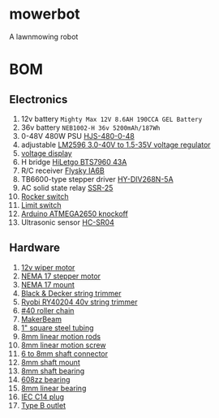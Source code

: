 # mowerbot
A lawnmowing robot


# BOM

## Electronics
1. 12v battery `Mighty Max 12V 8.6AH 190CCA GEL Battery`
1. 36v battery `NEB1002-H 36v 5200mAh/187Wh` 
1. 0-48V 480W PSU [HJS-480-0-48](https://smile.amazon.com/gp/product/B0777MH681)
1. adjustable [LM2596 3.0-40V to 1.5-35V voltage regulator](https://smile.amazon.com/gp/product/B01GJ0SC2C)
1. [voltage display](https://smile.amazon.com/gp/product/B00YALV0NG)
1. H bridge [HiLetgo BTS7960 43A](https://smile.amazon.com/gp/product/B00WSN98DC)
1. R/C receiver [Flysky IA6B](https://smile.amazon.com/gp/product/B0744DPPL8)
1. TB6600-type stepper driver [HY-DIV268N-5A](https://smile.amazon.com/gp/product/B07GNZV6YM)
1. AC solid state relay [SSR-25](https://smile.amazon.com/gp/product/B005KPGPU4)
1. [Rocker switch](https://smile.amazon.com/gp/product/B011U1NU90)
1. [Limit switch](https://smile.amazon.com/gp/product/B00E0JOTV8)
1. [Arduino ATMEGA2650 knockoff](https://smile.amazon.com/gp/product/B00D9NA4CY)
1. Ultrasonic sensor [HC-SR04](https://smile.amazon.com/gp/product/B071W9689R)

## Hardware
1. [12v wiper motor]()
1. [NEMA 17 stepper motor](https://smile.amazon.com/gp/product/B00PNEQKC0)
1. [NEMA 17 mount](https://smile.amazon.com/gp/product/B071NWWB7Z)
1. [Black & Decker string trimmer](https://smile.amazon.com/gp/product/B00HH4K6RE)
1. [Ryobi RY40204 40v string trimmer](https://smile.amazon.com/Ryobi-40-Volt-Lithium-Ion-Cordless-Included/dp/B01GOXBO9W)
1. [#40 roller chain](https://smile.amazon.com/gp/product/B00NP5LDMG)
1. [MakerBeam](https://smile.amazon.com/gp/product/B06XHXJSVL)
1. [1" square steel tubing](https://smile.amazon.com/gp/product/B003TPMSDK)
1. [8mm linear motion rods](https://smile.amazon.com/gp/product/B01LPZPJ18)
1. [8mm linear motion screw](https://smile.amazon.com/gp/product/B01H1QNSAE)
1. [6 to 8mm shaft connector](https://smile.amazon.com/gp/product/B07BY8PHGZ)
1. [8mm shaft mount](https://smile.amazon.com/gp/product/B06X94LZ33)
1. [8mm shaft bearing](https://smile.amazon.com/gp/product/B07K7DX3L6)
1. [608zz bearing](https://smile.amazon.com/gp/product/B07211VH78)
1. [8mm linear bearing](https://smile.amazon.com/gp/product/B01LPZPJ18)
1. [IEC C14 plug](https://smile.amazon.com/gp/product/B07DCXKNXQ)
1. [Type B outlet]()
